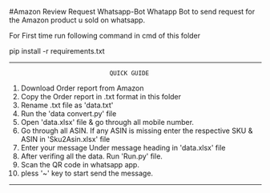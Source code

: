 #Amazon Review Request Whatsapp-Bot
Whatapp Bot to send request for the Amazon product u sold on whatsapp.

For First time run following command in cmd of this folder

pip install -r requirements.txt 

---------------------------------------------------------------------------------------------------
                                QUICK GUIDE
1.  Download Order report from Amazon
2.  Copy the Order report in .txt format in this folder
3.  Rename .txt file as 'data.txt'
4.  Run the 'data convert.py' file
5.  Open 'data.xlsx' file & go through all mobile number.
6.  Go through all ASIN. If any ASIN is missing enter the respective SKU & ASIN in 'Sku2Asin.xlsx' file
7.  Enter your message Under message heading in 'data.xlsx' file
8.  After verifing all the data. Run 'Run.py' file.
9.  Scan the QR code in whatsapp app.
10. pless '~' key to start send the message.
--------------------------------------------------------------------------------------------------- 
